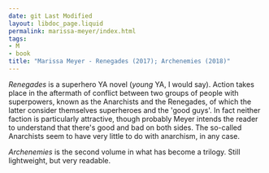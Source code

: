 ```yaml
---
date: git Last Modified
layout: libdoc_page.liquid
permalink: marissa-meyer/index.html
tags:
- M
- book
title: "Marissa Meyer - Renegades (2017); Archenemies (2018)"
---
```


_Renegades_ is a superhero YA novel (_young_ YA, I would say). Action takes place in the aftermath of conflict between two groups of people with superpowers, known as the Anarchists and the Renegades, of which the latter consider themselves superheroes and the 'good guys'. In fact neither faction is particularly attractive, though probably Meyer intends the reader to understand that there's good and bad on both sides. The so-called Anarchists seem to have very little to do with anarchism, in any case.

_Archenemies_ is the second volume in what has become a trilogy. Still lightweight, but very readable.